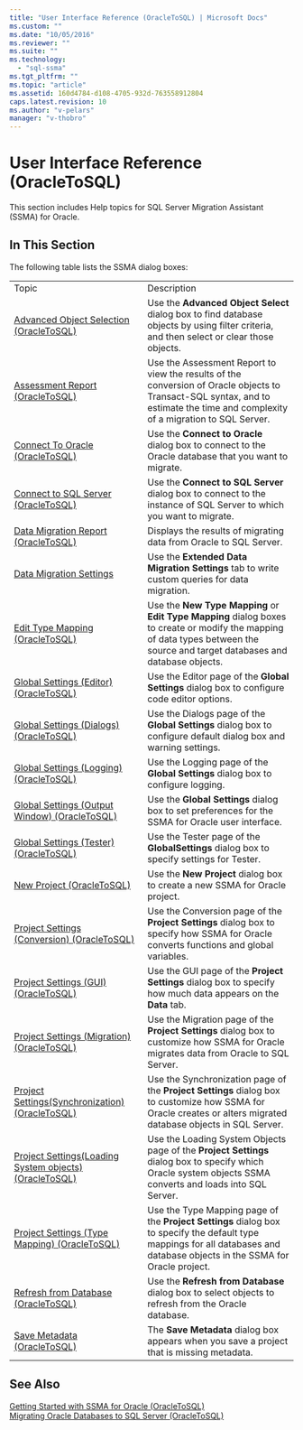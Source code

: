 ```yaml
---
title: "User Interface Reference (OracleToSQL) | Microsoft Docs"
ms.custom: ""
ms.date: "10/05/2016"
ms.reviewer: ""
ms.suite: ""
ms.technology: 
  - "sql-ssma"
ms.tgt_pltfrm: ""
ms.topic: "article"
ms.assetid: 160d4784-d108-4705-932d-763558912804
caps.latest.revision: 10
ms.author: "v-pelars"
manager: "v-thobro"
---
```

# User Interface Reference (OracleToSQL)
This section includes Help topics for SQL Server Migration Assistant (SSMA) for Oracle.  
  
## In This Section  
The following table lists the SSMA dialog boxes:  
  
|||  
|-|-|  
|Topic|Description|  
|[Advanced Object Selection  &#40;OracleToSQL&#41;](../../ssma/oracle/advanced-object-selection---oracletosql-.md)|Use the **Advanced Object Select** dialog box to find database objects by using filter criteria, and then select or clear those objects.|  
|[Assessment Report &#40;OracleToSQL&#41;](../../ssma/oracle/assessment-report--oracletosql-.md)|Use the Assessment Report to view the results of the conversion of Oracle objects to Transact-SQL syntax, and to estimate the time and complexity of a migration to SQL Server.|  
|[Connect To Oracle &#40;OracleToSQL&#41;](../../ssma/oracle/connect-to-oracle--oracletosql-.md)|Use the **Connect to Oracle** dialog box to connect to the Oracle database that you want to migrate.|  
|[Connect to SQL Server  &#40;OracleToSQL&#41;](../../ssma/oracle/connect-to-sql-server---oracletosql-.md)|Use the **Connect to SQL Server** dialog box to connect to the instance of SQL Server to which you want to migrate.|  
|[Data Migration Report  &#40;OracleToSQL&#41;](../../ssma/oracle/data-migration-report---oracletosql-.md)|Displays the results of migrating data from Oracle to SQL Server.|  
|[Data Migration Settings](http://msdn.microsoft.com/en-us/91f7f558-025d-4f4d-ac2c-aa095e7d1ace)|Use the **Extended Data Migration Settings** tab to write custom queries for data migration.|  
|[Edit Type Mapping &#40;OracleToSQL&#41;](../../ssma/oracle/edit-type-mapping--oracletosql-.md)|Use the **New Type Mapping** or **Edit Type Mapping** dialog boxes to create or modify the mapping of data types between the source and target databases and database objects.|  
|[Global Settings &#40;Editor&#41; &#40;OracleToSQL&#41;](../../ssma/oracle/global-settings--editor---oracletosql-.md)|Use the Editor page of the **Global Settings** dialog box to configure code editor options.|  
|[Global Settings &#40;Dialogs&#41;  &#40;OracleToSQL&#41;](../../ssma/oracle/global-settings--dialogs----oracletosql-.md)|Use the Dialogs page of the **Global Settings** dialog box to configure default dialog box and warning settings.|  
|[Global Settings &#40;Logging&#41; &#40;OracleToSQL&#41;](../../ssma/oracle/global-settings--logging---oracletosql-.md)|Use the Logging page of the **Global Settings** dialog box to configure logging.|  
|[Global Settings &#40;Output Window&#41;  &#40;OracleToSQL&#41;](../../ssma/oracle/global-settings--output-window----oracletosql-.md)|Use the **Global Settings** dialog box to set preferences for the SSMA for Oracle user interface.|  
|[Global Settings &#40;Tester&#41; &#40;OracleToSQL&#41;](../../ssma/oracle/global-settings--tester---oracletosql-.md)|Use the Tester page of the **GlobalSettings** dialog box to specify settings for Tester.|  
|[New Project &#40;OracleToSQL&#41;](../../ssma/oracle/new-project--oracletosql-.md)|Use the **New Project** dialog box to create a new SSMA for Oracle project.|  
|[Project Settings &#40;Conversion&#41; &#40;OracleToSQL&#41;](../../ssma/oracle/project-settings--conversion---oracletosql-.md)|Use the Conversion page of the **Project Settings** dialog box to specify how SSMA for Oracle converts functions and global variables.|  
|[Project Settings &#40;GUI&#41; &#40;OracleToSQL&#41;](../../ssma/oracle/project-settings--gui---oracletosql-.md)|Use the GUI page of the **Project Settings** dialog box to specify how much data appears on the **Data** tab.|  
|[Project Settings &#40;Migration&#41; &#40;OracleToSQL&#41;](../../ssma/oracle/project-settings--migration---oracletosql-.md)|Use the Migration page of the **Project Settings** dialog box to customize how SSMA for Oracle migrates data from Oracle to SQL Server.|  
|[Project Settings&#40;Synchronization&#41; &#40;OracleToSQL&#41;](../../ssma/oracle/project-settings-synchronization---oracletosql-.md)|Use the Synchronization page of the **Project Settings** dialog box to customize how SSMA for Oracle creates or alters migrated database objects in SQL Server.|  
|[Project Settings&#40;Loading System objects&#41; &#40;OracleToSQL&#41;](../../ssma/oracle/project-settings-loading-system-objects---oracletosql-.md)|Use the Loading System Objects page of the **Project Settings** dialog box to specify which Oracle system objects SSMA converts and loads into SQL Server.|  
|[Project Settings &#40;Type Mapping&#41; &#40;OracleToSQL&#41;](../../ssma/oracle/project-settings--type-mapping---oracletosql-.md)|Use the Type Mapping page of the **Project Settings** dialog box to specify the default type mappings for all databases and database objects in the SSMA for Oracle project.|  
|[Refresh from Database &#40;OracleToSQL&#41;](../../ssma/oracle/refresh-from-database--oracletosql-.md)|Use the **Refresh from Database** dialog box to select objects to refresh from the Oracle database.|  
|[Save Metadata  &#40;OracleToSQL&#41;](../../ssma/oracle/save-metadata---oracletosql-.md)|The **Save Metadata** dialog box appears when you save a project that is missing metadata.|  
  
## See Also  
[Getting Started with SSMA for Oracle &#40;OracleToSQL&#41;](../../ssma/oracle/getting-started-with-ssma-for-oracle--oracletosql-.md)  
[Migrating Oracle Databases to SQL Server &#40;OracleToSQL&#41;](../../ssma/oracle/migrating-oracle-databases-to-sql-server--oracletosql-.md)  
  
